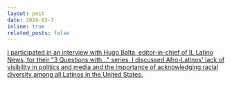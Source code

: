 ```yaml
---
layout: post
date: 2024-03-7
inline: true
related_posts: false
---
```


[I participated in an interview with Hugo Balta, editor-in-chief of IL Latino News, for their "3 Questions with..." series. I discussed Afro-Latinos' lack of visibility in politics and media and the importance of acknowledging racial diversity among all Latinos in the United States.](https://illatinonews.com/michelle-bueno-vasquez-defining-latinidad/)
